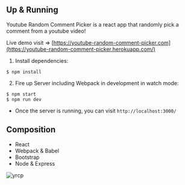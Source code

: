 ## Up & Running

Youtube Random Comment Picker is a react app that randomly pick a comment from a youtube video!

Live demo visit => [https://youtube-random-comment-picker.com](https://youtube-random-comment-picker.herokuapp.com/)

 1. Install dependencies:
```
$ npm install
```

 2. Fire up Server including Webpack in development in watch mode:
```
$ npm start
$ npm run dev
```

 - Once the server is running, you can visit `http://localhost:3000/`

## Composition
- React
- Webpack & Babel
- Bootstrap
- Node & Express

![yrcp](https://i.imgur.com/opf7b5R.png)
